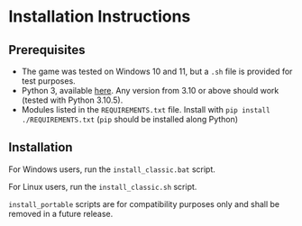 # Installation Instructions

## Prerequisites

- The game was tested on Windows 10 and 11, but a `.sh` file is provided for test purposes.
- Python 3, available [here](https://www.python.org/). Any version from 3.10 or above should work (tested with Python 3.10.5).
- Modules listed in the `REQUIREMENTS.txt` file. Install with `pip install ./REQUIREMENTS.txt` (`pip` should be installed along Python)

## Installation

For Windows users, run the `install_classic.bat` script.

For Linux users, run the `install_classic.sh` script.

`install_portable` scripts are for compatibility purposes only and shall be removed in a future release.